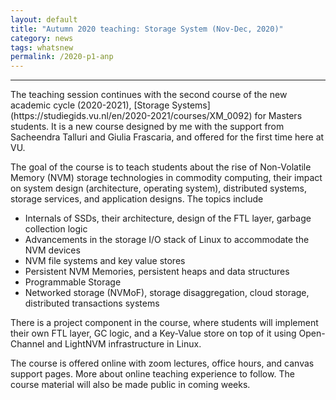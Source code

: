 ```yaml
---
layout: default
title: "Autumn 2020 teaching: Storage System (Nov-Dec, 2020)"
category: news 
tags: whatsnew
permalink: /2020-p1-anp
---
```

<hr> 
The teaching session continues with the second course of the new academic cycle (2020-2021), [Storage Systems](https://studiegids.vu.nl/en/2020-2021/courses/XM_0092) for Masters students. It is a new course designed by me with the support from Sacheendra Talluri and Giulia Frascaria, and offered for the first time here at VU. 

The goal of the course is to teach students about  the rise of Non-Volatile Memory (NVM) storage technologies in commodity computing, their impact on system design (architecture, operating
system), distributed systems, storage services, and application designs. The topics include 

  * Internals of SSDs, their architecture, design of the FTL layer, garbage collection logic 
  * Advancements in the storage I/O stack of Linux to accommodate the NVM devices 
  * NVM file systems and key value stores 
  * Persistent NVM Memories, persistent heaps and data structures 
  * Programmable Storage 
  * Networked storage (NVMoF), storage disaggregation, cloud storage, distributed transactions systems 

There is a project component in the course, where students will implement their own FTL layer, GC logic, and a Key-Value store on top of it using Open-Channel and LightNVM infrastructure in Linux. 

The course is offered online with zoom lectures, office hours, and canvas support pages. More about online teaching experience to follow. The course material will also be made public in coming weeks. 


